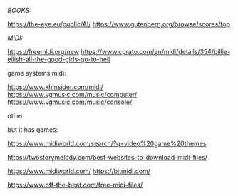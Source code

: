 
*BOOKS:*

https://the-eye.eu/public/AI/
https://www.gutenberg.org/browse/scores/top

*MIDI:*

https://freemidi.org/new
https://www.cprato.com/en/midi/details/354/billie-eilish-all-the-good-girls-go-to-hell


game systems midi:

https://www.khinsider.com/midi/
https://www.vgmusic.com/music/computer/
https://www.vgmusic.com/music/console/

other


but it has games:

https://www.midiworld.com/search/?q=video%20game%20themes

https://twostorymelody.com/best-websites-to-download-midi-files/

https://www.midiworld.com/
https://bitmidi.com/

https://www.off-the-beat.com/free-midi-files/

